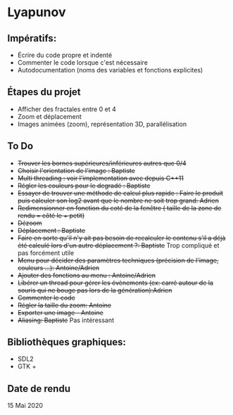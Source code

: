# Lyapunov

## Impératifs:
- Écrire du code propre et indenté
- Commenter le code lorsque c'est nécessaire
- Autodocumentation (noms des variables et fonctions explicites)

## Étapes du projet
- Afficher des fractales entre 0 et 4
- Zoom et déplacement
- Images animées (zoom), représentation 3D, parallélisation

## To Do
- ~~Trouver les bornes supérieures/inférieures autres que 0/4~~
- ~~Choisir l'orientation de l'image : Baptiste~~
- ~~Multi threading : voir l'implementation avec <thread> depuis C++11~~
- ~~Régler les couleurs pour le degradé  : Baptiste~~
- ~~Essayer de trouver une méthode de calcul plus rapide : Faire le produit puis calculer son log2 avant que le nombre ne soit trop grand: Adrien~~
- ~~Redimensionner en fonction du coté de la fenêtre ( taille de la zone de rendu = côté le + petit)~~
- ~~Dézoom~~
- ~~Déplacement : Baptiste~~
- ~~Faire en sorte qu'il n'y ait pas besoin de recalculer le contenu s'il a déjà été calculé lors d'un autre déplacement ?: Baptiste~~ Trop compliqué et pas forcément utile
- ~~Menu pour décider des paramètres techniques (précision de l'image, couleurs ...): Antoine/Adrien~~
- ~~Ajouter des fonctions au menu : Antoine/Adrien~~
- ~~Libérer un thread pour gérer les évènements (ex: carré autour de la souris qui ne bouge pas lors de la génération):Adrien~~
- ~~Commenter le code~~
- ~~Régler la taille du zoom: Antoine~~
- ~~Exporter une image - Antoine~~
- ~~Aliasing: Baptiste~~ Pas intéressant

## Bibliothèques graphiques:
- SDL2
- GTK +

## Date de rendu

15 Mai 2020
